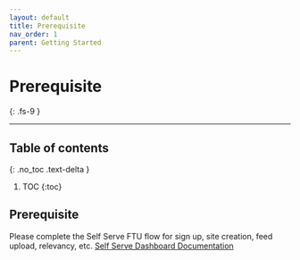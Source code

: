 ```yaml
---
layout: default
title: Prerequisite
nav_order: 1
parent: Getting Started
---
```


# Prerequisite
{: .fs-9 }

---

## Table of contents
{: .no_toc .text-delta }

1. TOC
{:toc}

## Prerequisite
Please complete the Self Serve FTU flow for sign up, site creation, feed upload, relevancy, etc.
[Self Serve Dashboard Documentation](https://unbxd.com/docs/site-search/integration-documentation/onboarding-flow/)




